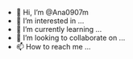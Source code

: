 - 👋 Hi, I’m @Ana0907m
- 👀 I’m interested in ...
- 🌱 I’m currently learning ...
- 💞️ I’m looking to collaborate on ...
- 📫 How to reach me ...

<!---
Ana0907m/Ana0907m is a ✨ special ✨ repository because its `README.md` (this file) appears on your GitHub profile.
You can click the Preview link to take a look at your changes.
--->
